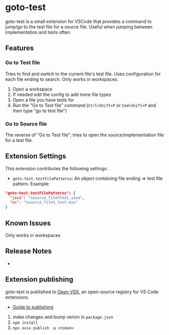 # goto-test

goto-test is a small extension for VSCode that provides a command to jump/go to the test file for a source file.
Useful when jumping between implementation and tests often.

## Features

###  Go to Test file

Tries to find and switch to the current file's test file. Uses configuration for each file ending to search. Only works in workspaces.

1. Open a workspace
2. If needed edit the config to add more file types
3. Open a file you have tests for
4. Run the "Go to Test file" command (`Ctrl+Shift+P` or `Cmd+Shift+P` and then type "go to test file")

### Go to Source file

The reverse of "Go to Test file"; tries to open the source/implementation file for a test file.

## Extension Settings

This extension contributes the following settings:

* `goto-test.testFilePatterns`: An object containing file ending => test file pattern. Example:

```json
"goto-test.testFilePatterns": {
  "java": "%source_file%Test.java",
  "ex": "%source_file%_test.exs"
}
```

## Known Issues

Only works in workspaces

## Release Notes

-

## Extension publishing

goto-test is published to [Open VSX](https://open-vsx.org/extension/vorce/goto-test/), an open-source registry for VS Code extensions.

* [Guide to publishing](https://github.com/eclipse/openvsx/wiki/Publishing-Extensions#how-to-publish-an-extension)

1. make changes and bump verion in `package.json`
1. `npm install`
1. `npx ovsx publish -p <token>`
